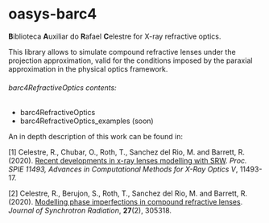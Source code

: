 # oasys-barc4
**B**iblioteca **A**uxiliar do **R**afael **C**elestre for X-ray refractive optics.

This library allows to simulate compound refractive lenses under the projection approximation, valid for the conditions imposed by the paraxial approximation in the physical optics framework.

###### barc4RefractiveOptics contents:

- barc4RefractiveOptics
- barc4RefractiveOptics_examples (soon)

An in depth description of this work can be found in: 

[1] Celestre, R., Chubar, O., Roth, T., Sanchez del Rio, M. and Barrett, R. (2020). [Recent developments in x-ray lenses modelling with SRW](https://doi.org/10.1117/12.2567947). _Proc. SPIE 11493, Advances in Computational Methods for X-Ray Optics V_, 11493-17.

[2] Celestre, R., Berujon, S., Roth, T., Sanchez del Rio, M. and Barrett, R. (2020). [Modelling phase imperfections in compound refractive lenses](https://doi.org/10.1107/S1600577519017235). _Journal of Synchrotron Radiation_, **27**(2), 305318. 
